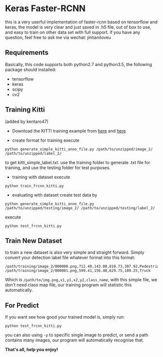 # Keras Faster-RCNN

 this is a very userful implementation of faster-rcnn based on tensorflow and keras, the model is very clear and just saved in .h5 file, out of box to use, and easy to train on other data set with full support. if you have any question, feel free to ask me via wechat: jintianiloveu

## Requirements
Basically, this code supports both python2.7 and python3.5, the following package should installed:
* tensorflow
* keras
* scipy
* cv2

## Training Kitti
(added by kentaro47)
* Download the KITTI training example from [here](http://www.cvlibs.net/download.php?file=data_object_image_2.zip) and [here](http://www.cvlibs.net/download.php?file=data_object_label_2.zip)

* create format for training
execute

``` python generate_simple_kitti_anno_file.py /path/to/unzipped/image_2/ /path/to/unzipped/label_2/ ```

to get kitti_simple_label.txt. use the training folder to generate .txt file for training, and use the testing folder for test purposes.

* training with dataset
execute 

```python train_frcnn_kitti.py```

* evaluating with dataset
create test data by 

```python generate_simple_kitti_anno_file.py /path/to/unzipped/testing/image_2/ /path/to/unzipped/testing/label_2/```

execute 

```python test_frcnn_kitti.py```


## Train New Dataset

to train a new dataset is also very simple and straight forward. Simply convert your detection label file whatever format into this format:

```
/path/training/image_2/000000.png,712.40,143.00,810.73,307.92,Pedestrian
/path/training/image_2/000001.png,599.41,156.40,629.75,189.25,Truck
```
Which is `/path/to/img.png,x1,y1,x2,y2,class_name`, with this simple file, we don't need class map file, our training program will statistic this automatically.

## For Predict

If you want see how good your trained model is, simply run:
```
python test_frcnn_kitti.py
```
you can also using `-p` to specific single image to predict, or send a path contains many images, our program will automatically recognise that.

**That's all, help you enjoy!**
